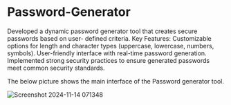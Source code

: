 # Password-Generator

Developed a dynamic password generator tool that creates secure passwords based on user- defined criteria.
Key Features: Customizable options for length and character types (uppercase, lowercase, numbers, symbols). 
User-friendly interface with real-time password generation. Implemented strong security practices to ensure generated passwords meet common security standards. 

The below picture shows the main interface of the Password generator tool.

![Screenshot 2024-11-14 071348](https://github.com/user-attachments/assets/450d8902-f244-472f-ad7d-556c0b4c0ba2)  


